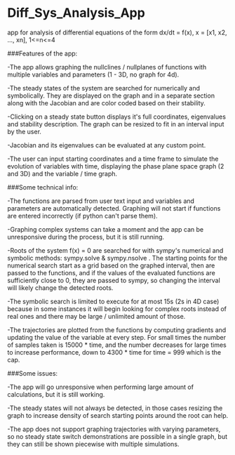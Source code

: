# Diff_Sys_Analysis_App
app for analysis of differential equations of the form dx/dt = f(x), x = [x1, x2, ..., xn], 1&lt;=n&lt;=4 

###Features of the app:

-The app allows graphing the nullclines / nullplanes of functions with multiple variables and parameters (1 - 3D, no graph for 4d).

-The steady states of the system are searched for numerically and symbolically. They are displayed on the graph
and in a separate section along with the Jacobian and are color coded based on their stability.

-Clicking on a steady state button displays it's full coordinates, eigenvalues and stability description.
The graph can be resized to fit in an interval input by the user.

-Jacobian and its eigenvalues can be evaluated at any custom point.

-The user can input starting coordinates and a time frame to simulate the evolution of variables with time,
displaying the phase plane space graph (2 and 3D) and the variable / time graph.

###Some technical info:

-The functions are parsed from user text input and variables and parameters are automatically detected.
Graphing will not start if functions are entered incorrectly (if python can't parse them).

-Graphing complex systems can take a moment and the app can be unresponsive during the process, but it is still running.

-Roots of the system f(x) = 0 are searched for with sympy's numerical and symbolic methods: sympy.solve & sympy.nsolve .
The starting points for the numerical search start as a grid based on the graphed interval, then are passed to the functions,
and if the values of the evaluated functions are sufficiently close to 0,
they are passed to sympy, so changing the interval will likely change the detected roots.

-The symbolic search is limited to execute for at most 15s (2s in 4D case) because in some instances it will begin looking for complex roots
instead of real ones and there may be large / unlimited amount of those.

-The trajectories are plotted from the functions by computing gradients and updating the value of the variable at every step.
For small times the number of samples taken is 15000 * time,
and the number decreases for large times to increase performance, down to 4300 * time for time = 999 which is the cap.

###Some issues:

-The app will go unresponsive when performing large amount of calculations, but it is still working.

-The steady states will not always be detected,
in those cases resizing the graph to increase density of search starting points around the root can help.

-The app does not support graphing trajectories with varying parameters, so no steady state switch demonstrations are possible in a single graph,
but they can still be shown piecewise with multiple simulations.
